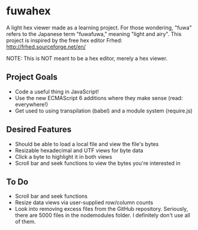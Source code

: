 # fuwahex
A light hex viewer made as a learning project. For those wondering, "fuwa" refers to the Japanese term "fuwafuwa," meaning "light and airy". This project is inspired by the free hex editor Frhed: http://frhed.sourceforge.net/en/

NOTE: This is NOT meant to be a hex editor, merely a hex viewer.

## Project Goals
- Code a useful thing in JavaScript!
- Use the new ECMAScript 6 additions where they make sense (read: everywhere!)
- Get used to using transpilation (babel) and a module system (require.js)

## Desired Features
- Should be able to load a local file and view the file's bytes
- Resizable hexadecimal and UTF views for byte data
- Click a byte to highlight it in both views
- Scroll bar and seek functions to view the bytes you're interested in

## To Do
- Scroll bar and seek functions
- Resize data views via user-supplied row/column counts
- Look into removing excess files from the GitHub repository. Seriously, there are 5000 files in the nodemodules folder. I definitely don't use all of them. 
